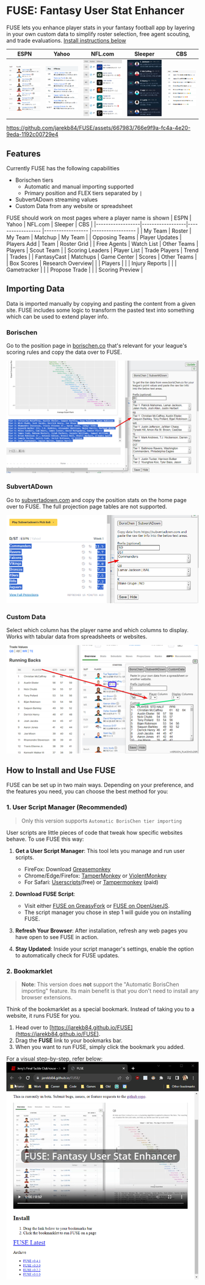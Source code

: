 # FUSE: Fantasy User Stat Enhancer

FUSE lets you enhance player stats in your fantasy football app by layering in your own custom data to simplify roster selection, free agent scouting, and trade evaluations. [Install instructions below ](#install-instructions)

| ESPN             | Yahoo             | NFL.com           | Sleeper           | CBS               |
|------------------|------------------ |------------------ |------------------ |------------------ |
| ![ESPN Team Overview](/dist/assets/espn_team_overview.png) | ![Yahoo Roster Overview](/dist/assets/yahoo_roster_overview.png) | ![NFL.com My Team Overview](/dist/assets/nfl_my_team_overview.png) | ![Sleeper Team Overview](/dist/assets/sleeper_team_overview.png) | ![CBS Team Overview](/dist/assets/cbs_team_overview.png) |


https://github.com/jarekb84/FUSE/assets/667983/766e9f9a-fc4a-4e20-9eda-1192c00729e4


## Features
Currently FUSE has the following capabilities

- Borischen tiers
  - Automatic and manual importing supported
  - Primary position and FLEX tiers separated by `|`
- SubvertADown streaming values
- Custom Data from any website or spreadsheet

FUSE should work on most pages where a player name is shown
| ESPN             | Yahoo            | NFL.com           | Sleeper           | CBS               |
|------------------|------------------|------------------ |------------------ |------------------ |
| My Team          | Roster           | My Team           | Matchup           | My Team           |
| Opposing Teams   | Player Updates   | Players Add       | Team              | Roster Grid       |
| Free Agents      | Watch List       | Other Teams       | Players           | Scout Team        |
| Scoring Leaders  | Player List      | Trade Players     | Trend             | Trades            |
| FantasyCast      | Matchups         | Game Center       | Scores            | Other Teams       |
| Box Scores       | Research Overview|                   |                   | Players           |
|                  | Injury Reports   |                   |                   | Gametracker       |
|                  | Propose Trade    |                   |                   | Scoring Preview   |

## Importing Data
Data is imported manually by copying and pasting the content from a given site. FUSE includes some logic to transform the pasted text into something which can be used to extend player info.

### Borischen
Go to the position page in [borischen.co](http://www.borischen.co/) that's relevant for your league's scoring rules and copy the data over to FUSE.

![Borischen copying data example](/dist/assets/borischen_copying.png)

### SubvertADown
Go to [subvertadown.com](https://subvertadown.com/) and copy the position stats on the home page over to FUSE. The full projection page tables are not supported.

![SubvertADown copying data example](/dist/assets/subvertadown_copying.png)

### Custom Data
Select which column has the player name and which columns to display. Works with tabular data from spreadsheets or websites.

![Custom Data copying data example](/dist/assets/custom_data_copying.png)


## How to Install and Use FUSE

FUSE can be set up in two main ways. Depending on your preference, and the features you need, you can choose the best method for you:

### 1. User Script Manager (Recommended)

> Only this version supports `Automatic BorisChen tier importing`

User scripts are little pieces of code that tweak how specific websites behave. To use FUSE this way:

1. **Get a User Script Manager**: This tool lets you manage and run user scripts.
   - FireFox: Download [Greasemonkey](https://www.greasespot.net/)
   - Chrome/Edge/Firefox: [TamperMonkey](http://tampermonkey.net) or [ViolentMonkey](https://violentmonkey.github.io/get-it)
   - For Safari: [Userscripts](https://apps.apple.com/us/app/userscripts/id1463298887)(free) or [Tampermonkey](https://apps.apple.com/us/app/tampermonkey/id1482490089) (paid)

2. **Download FUSE Script**:
   - Visit either [FUSE on GreasyFork](https://greasyfork.org/en/scripts/475542-fuse) or [FUSE on OpenUserJS](https://openuserjs.org/scripts/Dison/FUSE).
   - The script manager you chose in step 1 will guide you on installing FUSE.

3. **Refresh Your Browser**: After installation, refresh any web pages you have open to see FUSE in action.

4. **Stay Updated**: Inside your script manager's settings, enable the option to automatically check for FUSE updates.

### 2. Bookmarklet

> **Note**: This version does **not** support the "Automatic BorisChen importing" feature. Its main benefit is that you don't need to install any browser extensions.

Think of the bookmarklet as a special bookmark. Instead of taking you to a website, it runs FUSE for you.

1. Head over to [https://jarekb84.github.io/FUSE](https://jarekb84.github.io/FUSE).
2. Drag the **FUSE** link to your bookmarks bar.
3. When you want to run FUSE, simply click the bookmark you added.

For a visual step-by-step, refer below:  
![FUSE Install](/dist/assets/FUSE_install.gif)